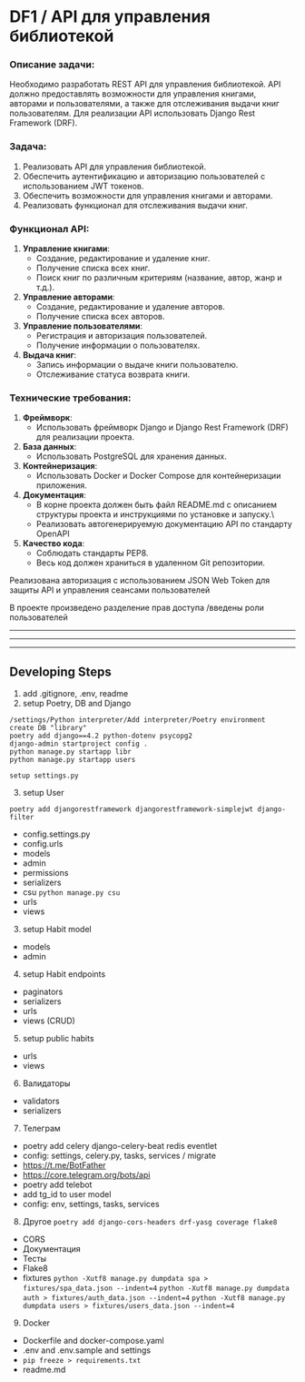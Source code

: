 # DF1 / API для управления библиотекой


### Описание задачи:

Необходимо разработать REST API для управления библиотекой. API должно предоставлять возможности для управления книгами, авторами и пользователями, а также для отслеживания выдачи книг пользователям. Для реализации API использовать Django Rest Framework (DRF).


### Задача:

1. Реализовать API для управления библиотекой.
2. Обеспечить аутентификацию и авторизацию пользователей с использованием JWT токенов.
3. Обеспечить возможности для управления книгами и авторами.
4. Реализовать функционал для отслеживания выдачи книг.


### Функционал API:

1. **Управление книгами**: 
   - Создание, редактирование и удаление книг.
   - Получение списка всех книг.
   - Поиск книг по различным критериям (название, автор, жанр и т.д.).
2. **Управление авторами**: 
   - Создание, редактирование и удаление авторов.
   - Получение списка всех авторов.
3. **Управление пользователями**: 
   - Регистрация и авторизация пользователей.
   - Получение информации о пользователях.
4. **Выдача книг**: 
   - Запись информации о выдаче книги пользователю.
   - Отслеживание статуса возврата книги.

    
### Технические требования:

1. **Фреймворк**: 
   - Использовать фреймворк Django и Django Rest Framework (DRF) для реализации проекта.
2. **База данных**: 
   - Использовать PostgreSQL для хранения данных.
3. **Контейнеризация**: 
   - Использовать Docker и Docker Compose для контейнеризации приложения.
4. **Документация**: 
   - В корне проекта должен быть файл README.md с описанием структуры проекта и инструкциями по установке и запуску.\\
   - Реализовать автогенерируемую документацию API по стандарту OpenAPI
5. **Качество кода**: 
   - Соблюдать стандарты PEP8.
   - Весь код должен храниться в удаленном Git репозитории.





Реализована авторизация с использованием JSON Web Token для защиты API и управления сеансами пользователей

В проекте произведено разделение прав доступа /введены роли пользователей



    
---

---

---

## Developing Steps

1. add .gitignore, .env, readme
2. setup Poetry, DB and Django
```
/settings/Python interpreter/Add interpreter/Poetry environment 
create DB "library"
poetry add django==4.2 python-dotenv psycopg2
django-admin startproject config .
python manage.py startapp libr
python manage.py startapp users

setup settings.py
```
3. setup User
```
poetry add djangorestframework djangorestframework-simplejwt django-filter
```
- config.settings.py
- config.urls
- models
- admin
- permissions
- serializers
- csu `python manage.py csu`
- urls
- views

3. setup Habit model
- models
- admin

4. setup Habit endpoints
- paginators
- serializers
- urls
- views (CRUD)

5. setup public habits
- urls
- views

6. Валидаторы
- validators
- serializers

7. Телеграм
- poetry add celery django-celery-beat redis eventlet
- config: settings, celery.py, tasks, services / migrate
- https://t.me/BotFather
- https://core.telegram.org/bots/api
- poetry add telebot
- add tg_id to user model
- config: env, settings, tasks, services

8. Другое
`poetry add django-cors-headers drf-yasg coverage flake8`
- CORS 
- Документация
- Тесты
- Flake8
- fixtures
`python -Xutf8 manage.py dumpdata spa > fixtures/spa_data.json --indent=4`
`python -Xutf8 manage.py dumpdata auth > fixtures/auth_data.json --indent=4`
`python -Xutf8 manage.py dumpdata users > fixtures/users_data.json --indent=4`

9. Docker
- Dockerfile and docker-compose.yaml
- .env and .env.sample and settings
- `pip freeze > requirements.txt`
- readme.md
